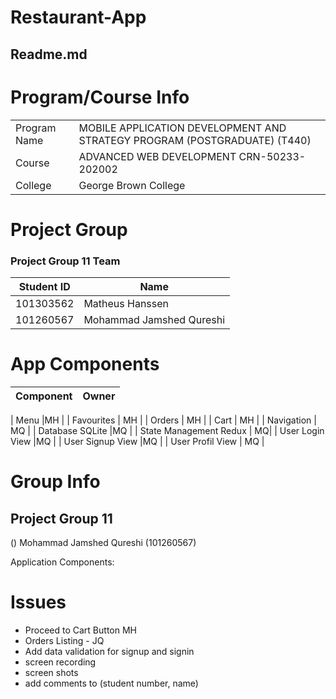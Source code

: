 # Restaurant-App

## Readme.md
# Program/Course Info

|  |  |
| ----------- | ----------- |
| Program Name | MOBILE APPLICATION DEVELOPMENT AND STRATEGY PROGRAM (POSTGRADUATE) (T440) |
| Course | ADVANCED WEB DEVELOPMENT CRN-50233-202002 |
| College | George Brown College |

# Project Group

### Project Group 11 Team

| Student ID | Name |
| ----------- | ----------- |
| 101303562 | Matheus Hanssen |
| 101260567 | Mohammad Jamshed Qureshi |


# App Components

| Component   | Owner |
| ----------- | ----------- |

| Menu  |MH |
| Favourites | MH |
| Orders | MH |
| Cart | MH |
| Navigation | MQ |
| Database SQLite |MQ |
| State Management Redux | MQ|
| User Login View |MQ |
| User Signup View |MQ |
| User Profil View | MQ |

# Group Info

## Project Group 11

 ()
Mohammad Jamshed Qureshi (101260567)


Application Components:




# Issues

 - Proceed to Cart Button MH
 - Orders Listing - JQ
 - Add data validation for signup and signin
 - screen recording
 - screen shots
 - add comments to (student number, name)
